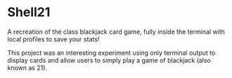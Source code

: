 # Shell21
A recreation of the class blackjack card game, fully inside the terminal with local profiles to save your stats!

This project was an interesting experiment using only terminal output to display cards and allow users to simply play a game of blackjack (also known as 21).


